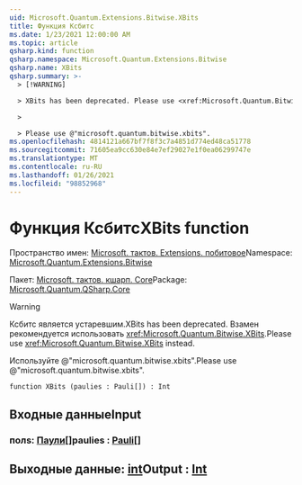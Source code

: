 ```yaml
---
uid: Microsoft.Quantum.Extensions.Bitwise.XBits
title: Функция Ксбитс
ms.date: 1/23/2021 12:00:00 AM
ms.topic: article
qsharp.kind: function
qsharp.namespace: Microsoft.Quantum.Extensions.Bitwise
qsharp.name: XBits
qsharp.summary: >-
  > [!WARNING]

  > XBits has been deprecated. Please use <xref:Microsoft.Quantum.Bitwise.XBits> instead.

  >

  > Please use @"microsoft.quantum.bitwise.xbits".
ms.openlocfilehash: 4814121a667bf7f8f3c7a4851d774ed48ca51778
ms.sourcegitcommit: 71605ea9cc630e84e7ef29027e1f0ea06299747e
ms.translationtype: MT
ms.contentlocale: ru-RU
ms.lasthandoff: 01/26/2021
ms.locfileid: "98852968"
---
```

# <a name="xbits-function"></a><span data-ttu-id="0a47e-102">Функция Ксбитс</span><span class="sxs-lookup"><span data-stu-id="0a47e-102">XBits function</span></span>

<span data-ttu-id="0a47e-103">Пространство имен: [Microsoft. тактов. Extensions. побитовое](xref:Microsoft.Quantum.Extensions.Bitwise)</span><span class="sxs-lookup"><span data-stu-id="0a47e-103">Namespace: [Microsoft.Quantum.Extensions.Bitwise](xref:Microsoft.Quantum.Extensions.Bitwise)</span></span>

<span data-ttu-id="0a47e-104">Пакет: [Microsoft. тактов. кшарп. Core](https://nuget.org/packages/Microsoft.Quantum.QSharp.Core)</span><span class="sxs-lookup"><span data-stu-id="0a47e-104">Package: [Microsoft.Quantum.QSharp.Core](https://nuget.org/packages/Microsoft.Quantum.QSharp.Core)</span></span>


> [!WARNING]
> <span data-ttu-id="0a47e-105">Ксбитс является устаревшим.</span><span class="sxs-lookup"><span data-stu-id="0a47e-105">XBits has been deprecated.</span></span> <span data-ttu-id="0a47e-106">Взамен рекомендуется использовать <xref:Microsoft.Quantum.Bitwise.XBits>.</span><span class="sxs-lookup"><span data-stu-id="0a47e-106">Please use <xref:Microsoft.Quantum.Bitwise.XBits> instead.</span></span>
>
> <span data-ttu-id="0a47e-107">Используйте @"microsoft.quantum.bitwise.xbits".</span><span class="sxs-lookup"><span data-stu-id="0a47e-107">Please use @"microsoft.quantum.bitwise.xbits".</span></span>



```qsharp
function XBits (paulies : Pauli[]) : Int
```


## <a name="input"></a><span data-ttu-id="0a47e-108">Входные данные</span><span class="sxs-lookup"><span data-stu-id="0a47e-108">Input</span></span>

### <a name="paulies--pauli"></a><span data-ttu-id="0a47e-109">полs: [Паули](xref:microsoft.quantum.lang-ref.pauli)[]</span><span class="sxs-lookup"><span data-stu-id="0a47e-109">paulies : [Pauli](xref:microsoft.quantum.lang-ref.pauli)[]</span></span>





## <a name="output--int"></a><span data-ttu-id="0a47e-110">Выходные данные: [int](xref:microsoft.quantum.lang-ref.int)</span><span class="sxs-lookup"><span data-stu-id="0a47e-110">Output : [Int](xref:microsoft.quantum.lang-ref.int)</span></span>

